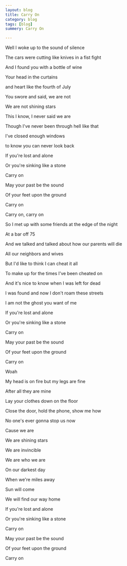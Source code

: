 ```yaml
---
layout: blog
title: Carry On
category: blog
tags: [blog]  
summery: Carry On

---
```

Well I woke up to the sound of silence

The cars were cutting like knives in a fist fight

And I found you with a bottle of wine

Your head in the curtains

and heart like the fourth of July

You swore and said, we are not

We are not shining stars

This I know, I never said we are

Though I've never been through hell like that

I've closed enough windows

to know you can never look back

If you're lost and alone

Or you're sinking like a stone

Carry on

May your past be the sound

Of your feet upon the ground

Carry on

Carry on, carry on

So I met up with some friends at the edge of the night

At a bar off 75

And we talked and talked about how our parents will die

All our neighbors and wives

But I'd like to think I can cheat it all

To make up for the times I've been cheated on

And it's nice to know when I was left for dead

I was found and now I don't roam these streets

I am not the ghost you want of me

If you're lost and alone

Or you're sinking like a stone

Carry on

May your past be the sound

Of your feet upon the ground

Carry on

Woah

My head is on fire but my legs are fine

After all they are mine

Lay your clothes down on the floor

Close the door, hold the phone, show me how

No one's ever gonna stop us now

Cause we are

We are shining stars

We are invincible

We are who we are

On our darkest day

When we're miles away

Sun will come

We will find our way home

If you're lost and alone

Or you're sinking like a stone

Carry on

May your past be the sound

Of your feet upon the ground

Carry on